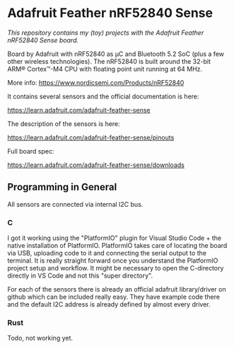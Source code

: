 # Adafruit Feather nRF52840 Sense

_This repository contains my (toy) projects with the Adafruit Feather nRF52840 Sense board._

Board by Adafruit with nRF52840 as µC and Bluetooth 5.2 SoC (plus a few other wireless technologies).
The nRF52840 is built around the 32-bit ARM® Cortex™-M4 CPU with floating point unit running at 64 MHz.

More info: https://www.nordicsemi.com/Products/nRF52840

It contains several sensors and the official documentation is here:

https://learn.adafruit.com/adafruit-feather-sense

The description of the sensors is here:

https://learn.adafruit.com/adafruit-feather-sense/pinouts

Full board spec:

https://learn.adafruit.com/adafruit-feather-sense/downloads

## Programming in General

All sensors are connected via internal I2C bus.

### C
I got it working using the "PlatformIO" plugin for Visual Studio Code + the native installation of PlatformIO.
PlatformIO takes care of locating the board via USB, uploading code to it and connecting the serial output 
to the terminal. It is really straight forward once you understand the PlatformIO project setup and 
workflow. It might be necessary to open the C-directory directly in VS Code and not this "super directory".

For each of the sensors there is already an official adafruit library/driver on github which can be included
really easy. They have example code there and the default I2C address is already defined by almost every
driver. 

### Rust
Todo, not working yet.
